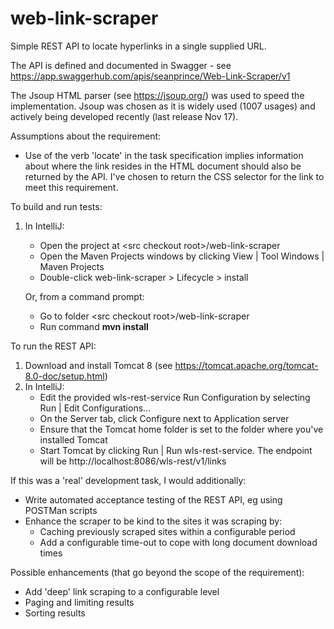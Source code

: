 # web-link-scraper
Simple REST API to locate hyperlinks in a single supplied URL.

The API is defined and documented in Swagger - see https://app.swaggerhub.com/apis/seanprince/Web-Link-Scraper/v1

The Jsoup HTML parser (see https://jsoup.org/) was used to speed the implementation. Jsoup was chosen as it is widely used (1007 usages) and actively being developed recently (last release Nov 17).

Assumptions about the requirement:
* Use of the verb 'locate' in the task specification implies information about where the link resides in the HTML document should also be returned by the API. I've chosen to return the CSS selector for the link to meet this requirement.

To build and run tests:
1. In IntelliJ:
    * Open the project at \<src checkout root\>/web-link-scraper
    * Open the Maven Projects windows by clicking View | Tool Windows | Maven Projects
    * Double-click web-link-scraper \> Lifecycle \> install
    
    Or, from a command prompt:
    * Go to folder \<src checkout root\>/web-link-scraper
    * Run command **mvn install**

To run the REST API:
1. Download and install Tomcat 8 (see https://tomcat.apache.org/tomcat-8.0-doc/setup.html)
2. In IntelliJ:
    * Edit the provided wls-rest-service Run Configuration by selecting Run | Edit Configurations...
    * On the Server tab, click Configure next to Application server
    * Ensure that the Tomcat home folder is set to the folder where you've installed Tomcat
    * Start Tomcat by clicking Run | Run wls-rest-service. The endpoint will be http://localhost:8086/wls-rest/v1/links 
	
If this was a 'real' development task, I would additionally: 
* Write automated acceptance testing of the REST API, eg using POSTMan scripts
* Enhance the scraper to be kind to the sites it was scraping by:
    * Caching previously scraped sites within a configurable period
    * Add a configurable time-out to cope with long document download times 
	
Possible enhancements (that go beyond the scope of the requirement):
* Add 'deep' link scraping to a configurable level
* Paging and limiting results
* Sorting results
